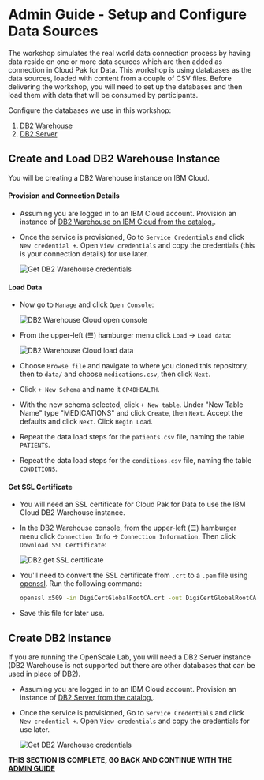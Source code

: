 # Admin Guide - Setup and Configure Data Sources

The workshop simulates the real world data connection process by having data reside on one or more data sources which are then added as connection in Cloud Pak for Data. This workshop is using databases as the data sources, loaded with content from a couple of CSV files. Before delivering the workshop, you will need to set up the databases and then load them with data that will be consumed by participants. 

Configure the databases we use in this workshop:

1. [DB2 Warehouse](#create-and-load-db2-warehouse-instance)
1. [DB2 Server](#create-db2-instance)

## Create and Load DB2 Warehouse Instance

You will be creating a DB2 Warehouse instance on IBM Cloud.

#### Provision and Connection Details

* Assuming you are logged in to an IBM Cloud account. Provision an instance of [DB2 Warehouse on IBM Cloud from the catalog.](https://cloud.ibm.com/catalog/services/db2-warehouse).

* Once the service is provisioned, Go to `Service Credentials` and click `New credential +`. Open `View credentials` and copy the credentials (this is your connection details) for use later.

   ![Get DB2 Warehouse credentials](../workshop/.gitbook/assets/images/connections/db2whoc-credentials.png)

#### Load Data

* Now go to `Manage` and click `Open Console`:

   ![DB2 Warehouse Cloud open console](../workshop/.gitbook/assets/images/connections/db2whoc-manage-console.png)

* From the upper-left (☰) hamburger menu click `Load` -> `Load data`:

   ![DB2 Warehouse Cloud load data](../workshop/.gitbook/assets/images/connections/db2whoc-load-data.png)

* Choose `Browse file` and navigate to where you cloned this repository, then to `data/` and choose `medications.csv`, then click `Next`.

* Click `+ New Schema` and name it `CP4DHEALTH`.

* With the new schema selected, click `+ New table`. Under "New Table Name" type "MEDICATIONS" and click `Create`, then `Next`. Accept the defaults and click `Next`. Click `Begin Load`.

* Repeat the data load steps for the `patients.csv` file, naming the table `PATIENTS`.

* Repeat the data load steps for the `conditions.csv` file, naming the table `CONDITIONS`.

#### Get SSL Certificate

* You will need an SSL certificate for Cloud Pak for Data to use the IBM Cloud DB2 Warehouse instance.

* In the DB2 Warehouse console, from the upper-left (☰) hamburger menu click `Connection Info` -> `Connection Information`. Then click `Download SSL Certificate`:

   ![DB2 get SSL certificate](../workshop/.gitbook/assets/images/connections/db2whoc-get-ssl-cert.png)

* You'll need to convert the SSL certificate from `.crt` to a `.pem` file using [openssl](https://www.openssl.org/). Run the following command:

  ```bash
  openssl x509 -in DigiCertGlobalRootCA.crt -out DigiCertGlobalRootCA.pem -outform PEM -inform DER
  ```

* Save this file for later use.

## Create DB2 Instance

If you are running the OpenScale Lab, you will need a DB2 Server instance (DB2 Warehouse is not supported but there are other databases that can be used in place of DB2). 

* Assuming you are logged in to an IBM Cloud account. Provision an instance of [DB2 Server from the catalog.](https://cloud.ibm.com/catalog/services/db2).

* Once the service is provisioned, Go to `Service Credentials` and click `New credential +`. Open `View credentials` and copy the credentials for use later.

  ![Get DB2 Warehouse credentials](../workshop/.gitbook/assets/images/connections/db2-server-credential.png)

__THIS SECTION IS COMPLETE, GO BACK AND CONTINUE WITH THE [ADMIN GUIDE](./README.md)__
